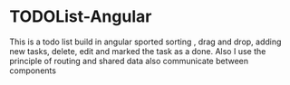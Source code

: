 # TODOList-Angular
This is a todo list build in angular sported sorting , drag and drop, adding new tasks, delete, edit and marked the task as a done.  Also I use the principle of routing and shared data also communicate between components 

